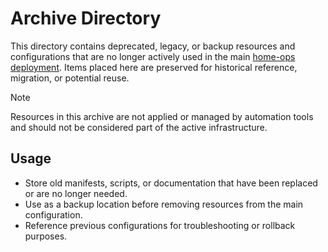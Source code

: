 # Archive Directory

This directory contains deprecated, legacy, or backup resources and configurations that are no longer actively used in the main [home-ops deployment](https://github.com/bykaj/home-ops/tree/main/kubernetes). Items placed here are preserved for historical reference, migration, or potential reuse.

> [!NOTE]
> Resources in this archive are not applied or managed by automation tools and should not be considered part of the active infrastructure.

## Usage
- Store old manifests, scripts, or documentation that have been replaced or are no longer needed.
- Use as a backup location before removing resources from the main configuration.
- Reference previous configurations for troubleshooting or rollback purposes.
